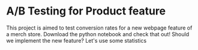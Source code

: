 # A/B Testing for Product feature
This project is aimed to test conversion rates for a new webpage feature of a merch store.
Download the python notebook and check that out!
Should we implement the new feature? Let's use some statistics
